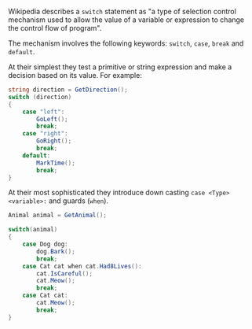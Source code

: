 Wikipedia describes a `switch` statement as "a type of selection control mechanism used to allow the value of a variable or expression to change the control flow of program".

The mechanism involves the following keywords: `switch`, `case`, `break` and `default`.

At their simplest they test a primitive or string expression and make a decision based on its value. For example:

```csharp
string direction = GetDirection();
switch (direction)
{
    case "left":
        GoLeft();
        break;
    case "right":
        GoRight();
        break;
    default:
        MarkTime();
        break;
}
```

At their most sophisticated they introduce down casting `case <Type> <variable>:` and guards (`when`).

```csharp
Animal animal = GetAnimal();

switch(animal)
{
    case Dog dog:
        dog.Bark();
        break;
    case Cat cat when cat.Had8Lives():
        cat.IsCareful();
        cat.Meow();
        break;
    case Cat cat:
        cat.Meow();
        break;
}
```
